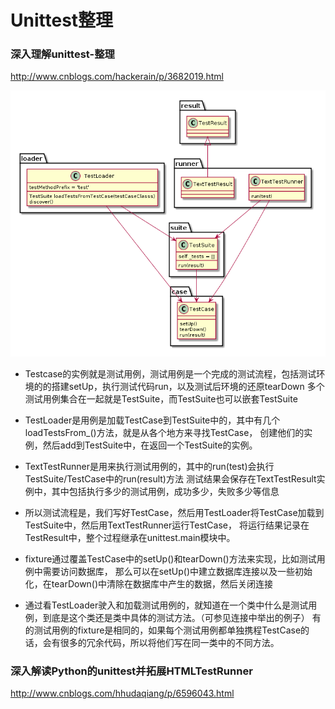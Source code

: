 # Unittest整理

###  深入理解unittest-整理
http://www.cnblogs.com/hackerain/p/3682019.html

![结构图](./image/unittest.jpg)
* Testcase的实例就是测试用例，测试用例是一个完成的测试流程，包括测试环境的的搭建setUp，执行测试代码run，以及测试后环境的还原tearDown
多个测试用例集合在一起就是TestSuite，而TestSuite也可以嵌套TestSuite
* TestLoader是用例是加载TestCase到TestSuite中的，其中有几个loadTestsFrom_()方法，就是从各个地方来寻找TestCase，
创建他们的实例，然后add到TestSuite中，在返回一个TestSuite的实例。
* TextTestRunner是用来执行测试用例的，其中的run(test)会执行TestSuite/TestCase中的run(result)方法
测试结果会保存在TextTestResult实例中，其中包括执行多少的测试用例，成功多少，失败多少等信息

* 所以测试流程是，我们写好TestCase，然后用TestLoader将TestCase加载到TestSuite中，然后用TextTestRunner运行TestCase，
将运行结果记录在TestResult中，整个过程继承在unittest.main模块中。
* fixture通过覆盖TestCase中的setUp()和tearDown()方法来实现，比如测试用例中需要访问数据库，
那么可以在setUp()中建立数据库连接以及一些初始化，在tearDown()中清除在数据库中产生的数据，然后关闭连接
* 通过看TestLoader驶入和加载测试用例的，就知道在一个类中什么是测试用例，到底是这个类还是类中具体的测试方法。（可参见连接中举出的例子）
有的测试用例的fixture是相同的，如果每个测试用例都单独携程TestCase的话，会有很多的冗余代码，所以将他们写在同一类中的不同方法。


### 深入解读Python的unittest并拓展HTMLTestRunner
http://www.cnblogs.com/hhudaqiang/p/6596043.html


